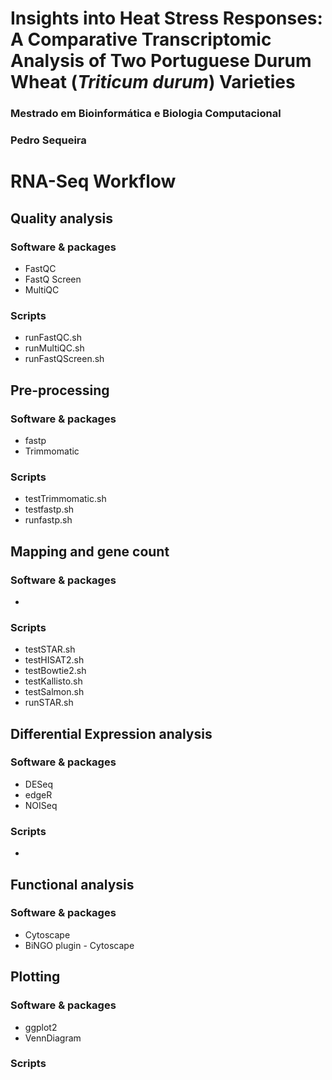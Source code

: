 # Insights into Heat Stress Responses: A Comparative Transcriptomic Analysis of Two Portuguese Durum Wheat (*Triticum durum*) Varieties
### Mestrado em Bioinformática e Biologia Computacional
### Pedro Sequeira
# RNA-Seq Workflow

## Quality analysis
### Software & packages
+ FastQC
+ FastQ Screen
+ MultiQC

### Scripts
+ runFastQC.sh
+ runMultiQC.sh
+ runFastQScreen.sh

## Pre-processing
### Software & packages
+ fastp
+ Trimmomatic

### Scripts
+ testTrimmomatic.sh
+ testfastp.sh
+ runfastp.sh

## Mapping and gene count
### Software & packages
+

### Scripts
+ testSTAR.sh
+ testHISAT2.sh
+ testBowtie2.sh
+ testKallisto.sh
+ testSalmon.sh
+ runSTAR.sh

## Differential Expression analysis
### Software & packages
+ DESeq
+ edgeR
+ NOISeq

### Scripts

+

## Functional analysis
### Software & packages
+ Cytoscape
+ BiNGO plugin - Cytoscape

## Plotting
### Software & packages
+ ggplot2
+ VennDiagram

### Scripts
